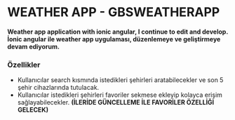 # WEATHER APP - GBSWEATHERAPP
**Weather app application with ionic angular, I continue to edit and develop.**
**İonic angular ile weather app uygulaması, düzenlemeye ve geliştirmeye devam ediyorum.**

### Özellikler
- Kullanıcılar search kısmında istedikleri şehirleri aratabilecekler ve son 5 şehir cihazlarında tutulacak.
- Kullanıcılar istedikleri şehirleri favoriler sekmese ekleyip kolayca erişim sağlayabilecekler. **(İLERİDE GÜNCELLEME İLE FAVORİLER ÖZELLİĞİ GELECEK)**
